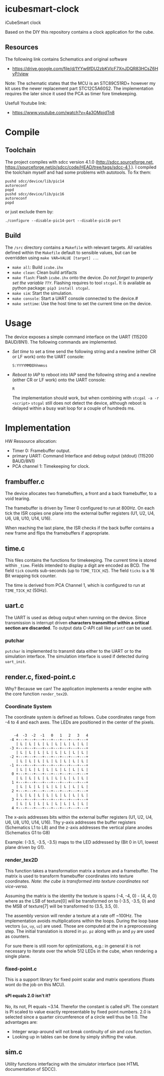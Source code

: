 # icubesmart-clock
iCubeSmart clock

Based on the DIY this repository contains a clock application for the
cube.

## Resources

The following link contains Schematics and original software

* https://drive.google.com/file/d/1YYw6fDU2zbKVlcF7XnJDQR83HCsZ6HyP/view

Note: The schematic states that the MCU is an STC89C51RD+ however my
kit uses the newer replacement part STC12C5A60S2. The implementation
requires the later since it used the PCA as timer fore timekeeping.

Usefull Youtube link:

* https://www.youtube.com/watch?v=4a3OMpjdTn8

# Compile

## Toolchain

The project compiles with sdcc version 4.1.0 (http://sdcc.sourceforge.net, https://sourceforge.net/p/sdcc/code/HEAD/tree/tags/sdcc-4.1.). I compiled the toolchain myself and had some problems with autotools. To fix them:

```
pushd sdcc/device/lib/pic14
autoreconf
popd
pushd sdcc/device/lib/pic16
autoreconf
popd
```

or just exclude them by:

```
./configure --disable-pic14-port --disable-pic16-port
```

## Build

The `/src` directory contains a `Makefile` with relevant targets. All
variables defined within the `Makefile` default to sensible values,
but can be overridden using `make VAR=VALUE [target] ..`.

* `make all`:  Build `icube.ihx`
* `make clean`:  Clean build artifacts
* `make flash`: Flash `icube.ihx` onto the device. *Do not forget to
  properly set the variable `TTY`*. Flashing requires to tool
  `stcgal`. It is available as python package: `pip3 install stcgal`.
* `make sim`: Start the simulation.
* `make console`: Start a UART console connected to the device.#
* `make settime`: Use the host time to set the current time on the device.

# Usage

The device exposes a simple command interface on the UART (115200
BAUD/8N1). The following commands are implemented.

* *Set time* to set a time send the following string and a newline
  (either CR or LF work) onto the UART console:

  `S:YYYYMMDDhhmmss`

* *Reboot to IAP* to reboot into IAP send the following string and a
  newline (either CR or LF work) onto the UART console:

  `R`

  The implementation should work, but when combining with `stcgal -a
  -r <script>` `stcgal` still does not detect the device, although
  reboot is delayed within a busy wait loop for a couple of hundreds ms.

# Implementation

HW Ressource allocation:

* Timer 0: Framebuffer output.
* primary UART: Command Interface and debug output (stdout) (115200 BAUD/8N1)
* PCA channel 1: Timekeeping for clock.

## frambuffer.c

The device allocates two framebuffers, a front and a back framebuffer,
to a void tearing.

The framebuffer is driven by Timer 0 configured to run at 800Hz. On
each tick the ISR copies one plane into the external buffer registers (U1,
U2, U4, U6, U8, U10, U14, U16).

When reaching the last plane, the ISR checks if the back buffer
contains a new frame and flips the framebuffers if appropriate.

## time.c

This files contains the functions for timekeeping. The current time is
stored within `_time`. Fields intended to display a digit are encoded
as BCD. The field `tick` counts sub-seconds (up to `TIME_TICK_HZ`). The
field `ticks` is a 16 Bit wrapping tick counter.

The time is derived from PCA Channel 1, which is configured to run at
`TIME_TICK_HZ` (50Hz).

## uart.c

The UART is used as debug output when running on the device. Since
transmission is interrupt driven **characters transmitted within a
critical section are discarded**. To output data C-API call like
`printf` can be used.

### putchar

`putchar` is implemented to transmit data either to the UART or to the
simulation interface. The simulation interface is used if detected
during `uart_init`.

## render.c, fixed-point.c

Why? Because we can! The application implements a render engine with
the core function `render_tex2D`.

### Coordinate System

The coordinate system is defined as follows. Cube coordinates range
from -4 to 4 and each axes. The LEDs are positioned in the center of
the pixels.

```

	-4  -3  -2  -1   0   1   2   3   4
  -4 +---+---+---+---+---+---+---+---+
	 | L | L | L | L | L | L | L | L |
  -3 +---+---+---+---+---+---+---+---+
	 | L | L | L | L | L | L | L | L |
  -2 +---+---+---+---+---+---+---+---+
	 | L | L | L | L | L | L | L | L |
  -1 +---+---+---+---+---+---+---+---+
	 | L | L | L | L | L | L | L | L |
   0 +---+---+---+---+---+---+---+---+
	 | L | L | L | L | L | L | L | L |
   1 +---+---+---+---+---+---+---+---+
	 | L | L | L | L | L | L | L | L |
   2 +---+---+---+---+---+---+---+---+
	 | L | L | L | L | L | L | L | L |
   3 +---+---+---+---+---+---+---+---+
	 | L | L | L | L | L | L | L | L |
   4 +---+---+---+---+---+---+---+---+
```

The x-axis addresses bits within the external buffer registers (U1,
U2, U4, U6, U8, U10, U14, U16). Thy y-axis addresses the buffer
registers (Schematics L1 to L8) and the z-axis addresses the vertical
plane anodes (Schematics G1 to G8)

Example: (-3.5, -3.5, -3.5) maps to the LED addressed by (Bit 0 in
U1, lowest plane driven by G1).

### render_tex2D

This function takes a transformation
matrix a texture and a framebuffer. The matrix is used to transform
framebuffer coordinates into texture coordinates. *Note: the cube is
transformed into texture coordinates not vice-versa.*

Assuming the matrix is the identity the texture is spans (-4, -4, 0) -
(4, 4, 0) where as the LSB of texture[0] will be transformed on to
(-3.5, -3.5, 0) and the MSB of texture[7] will be transformed to (3.5,
3.5, 0).

The assembly version will render a texture at a rate off ~100Hz.  The
implementation avoids multiplications within the loops. During the
loop base vectors (`ux`, `uy`, `uz`) are used. Those are computed at
the in a preprocessing step. The initial translation is stored in
`pz`. `pz` along with `px` and `py` are used as counters.

For sure there is still room for optimizations, e.g.: in general it is
not necessary to iterate over the whole 512 LEDs in the cube, when
rendering a single plane.

### fixed-point.c

This is a support library for fixed point scalar and matrix
operations (floats wont do the job on this MCU).

#### sPI equals 2.0 isn't it?

No, its not, PI equals ~3.14. Therefor the constant is called sPI. The
constant is PI scaled to value exactly representable by fixed point
numbers. 2.0 is selected since a quarter circumference of a circle
well thus be 1.0. The advantages are:

* Integer wrap-around will not break continuity of *sin* and *cos*
  function.
* Looking up in tables can be done by simply shifting the value.

## sim.c

Utility functions interfacing with the simulator interface (see HTML
documentation of SDCC).
